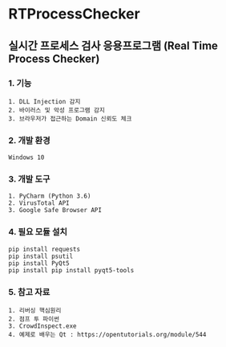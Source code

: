 # RTProcessChecker
## 실시간 프로세스 검사 응용프로그램 (Real Time Process Checker) 
### 1. 기능
    1. DLL Injection 감지 
    2. 바이러스 및 악성 프로그램 감지 
    3. 브라우저가 접근하는 Domain 신뢰도 체크
### 2. 개발 환경
    Windows 10
### 3. 개발 도구
    1. PyCharm (Python 3.6)
    2. VirusTotal API
    3. Google Safe Browser API
### 4. 필요 모듈 설치
    pip install requests
    pip install psutil
    pip install PyQt5
    pip install pip install pyqt5-tools
### 5. 참고 자료
    1. 리버싱 핵심원리
    2. 점프 투 파이썬
    3. CrowdInspect.exe
    4. 예제로 배우는 Qt : https://opentutorials.org/module/544